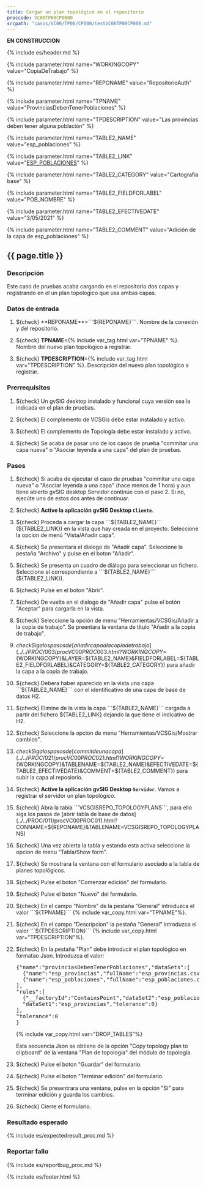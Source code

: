 ```yaml
---
title: Cargar un plan topológico en el repositorio
proccode: VC00TP00CP0000
srcpath: "casos/VC00/TP00/CP000/testVC00TP00CP000.md"
---
```


**EN CONSTRUCCION**

{% include es/header.md %}

{% include parameter.html name="WORKINGCOPY" value="CopiaDeTrabajo" %}

{% include parameter.html name="REPONAME" value="RepositorioAuth" %}

{% include parameter.html name="TPNAME" value="ProvinciasDebenTenerPoblaciones" %}

{% include parameter.html name="TPDESCRIPTION" value="Las provincias deben tener alguna población" %}

{% include parameter.html name="TABLE2_NAME" value="esp_poblaciones" %}

{% include parameter.html name="TABLE2_LINK" value="<a href='../../data/esp_poblaciones.csv'>ESP_POBLACIONES</a>" %}

{% include parameter.html name="TABLE2_CATEGORY" value="Cartografia base" %}

{% include parameter.html name="TABLE2_FIELDFORLABEL" value="POB_NOMBRE" %}

{% include parameter.html name="TABLE2_EFECTIVEDATE" value="3/05/2021" %}

{% include parameter.html name="TABLE2_COMMENT" value="Adición de la capa de esp_poblaciones" %}


## {{ page.title }}

### Descripción

Este caso de pruebas acaba cargando en el repositorio dos capas y registrando en el un plan topologico que usa ambas capas.

### Datos de entrada

1. ${check} **REPONAME**=```${REPONAME}```. Nombre de la conexión y del repositorio.

1. ${check} **TPNAME**={% include var_tag.html var="TPNAME" %}. Nombre del nuevo plan topológico a registrar.

1. ${check} **TPDESCRIPTION**={% include var_tag.html var="TPDESCRIPTION" %}. Descripción del nuevo plan topológico a registrar.

### Prerrequisitos

1. ${check} Un gvSIG desktop instalado y funcional cuya versión sea la indicada en el plan de pruebas.

1. ${check} El complemento de VCSGis debe estar instalado y activo.

1. ${check} El complemento de Topología debe estar instalado y activo.

1. ${check} Se acaba de pasar uno de los casos de prueba "commitar una capa nueva" o "Asociar leyenda a una capa" del
   plan de pruebas.

### Pasos

1. ${check} Si acaba de ejecutar el caso de pruebas "commitar una capa nueva" o "Asociar leyenda a una capa" (hace menos de 1 hora) y 
   aun tiene abierto gvSIG desktop Servidor continúe con el paso 2. Si no, ejecúte uno de estos dos antes de continuar.

2. ${check} **Active la aplicación gvSIG Desktop ```Cliente```**.

3. ${check} Proceda a cargar la capa ```${TABLE2_NAME}``` (${TABLE2_LINK}) en la vista que hay creada 
   en el proyecto. Seleccione la opcion de menú "Vista/Añadir capa".

5. ${check} Se presentara el dialogo de "Añadir capa". Seleccione la pestaña "Archivo" y pulse en el boton "Añadir".

7. ${check} Se presenta un cuadro de diálogo para seleccionar un fichero. 
    Seleccione el correspondiente a ```${TABLE2_NAME}``` (${TABLE2_LINK}).
     
8. ${check} Pulse en el boton "Abrir".

9. ${check} De vuelta en el dialogo de "Añadir capa" pulse el botón "Aceptar" 
    para cargarla en la vista.

10. ${check} Seleccione la opción de menu "Herramientas/VCSGis/Añadir a la copia de trabajo".
    Se preentara la ventana de titulo "Añadir a la copia de trabajo".

13. ${check} Siga los pasos de 
    [añadir capa a la copia de trabajo](../../PROC/003/procVC00PROC003.html?WORKINGCOPY=${WORKINGCOPY}&LAYER=${TABLE2_NAME}&FIELDFORLABEL=${TABLE2_FIELDFORLABEL}&CATEGORY=${TABLE2_CATEGORY}) 
    para añadir la capa a la copia de trabajo.

14. ${check} Debera haber aparecido en la vista una capa 
    ```${TABLE2_NAME}``` con el identificativo de una capa de base de datos H2.

15. ${check} Elimine de la vista la capa ```${TABLE2_NAME}``` cargada 
    a partir del fichero ${TABLE2_LINK} dejando la que tiene el indicativo de H2.

12. ${check} Seleccione la opcion de menu "Herramientas/VCSGis/Mostrar cambios".

14. ${check} Siga los pasos de 
    [commit de una capa](../../PROC/021/procVC00PROC021.html?WORKINGCOPY=${WORKINGCOPY}&TABLENAME=${TABLE2_NAME}&EFECTIVEDATE=${TABLE2_EFECTIVEDATE}&COMMENT=${TABLE2_COMMENT}) 
    para subir la capa al reposiorio.

2. ${check} **Active la aplicación gvSIG Desktop ```Servidor```**. Vamos a registrar el servidor un plan topológico.

3. ${check} Abra la tabla ```VCSGISREPO_TOPOLOGYPLANS```, para ello siga los pasos de 
    [abrir tabla de base de datos](../../PROC/011/procVC00PROC011.html?CONNAME=${REPONAME}&TABLENAME=VCSGISREPO_TOPOLOGYPLANS)

4. ${check} Una vez abierta la tabla y estando esta activa seleccione la opcion de menu "Tabla/Show form".

5. ${check} Se mostrara la ventana con el formulario asociado a la tabla de planes topológicos.

6. ${check} Pulse el boton "Comenzar edición" del formulario. 

7. ${check} Pulse el boton "Nuevo" del formulario.

8. ${check} En el campo "Nombre" de la pestaña "General" introduzca el valor ```${TPNAME}``` {% include var_copy.html var="TPNAME"%}.

9. ${check} En el campo "Descripcion" la pestaña "General" introduzca el valor ```${TPDESCRIPTION}``` {% include var_copy.html var="TPDESCRIPTION"%}.

10. ${check} En la pestaña "Plan" debe introducir el plan topológico en formatao Json. Introduzca el valor: 
    <PRE id="DROP_TABLES" class="language-plaintext highlighter-rouge">
    {"name":"provinciasDebenTenerPoblaciones","dataSets":[
      {"name":"esp_provincias","fullName":"esp_provincias.csv"},
      {"name":"esp_poblaciones","fullName":"esp_poblaciones.csv"}
    ],
    "rules":[
      {"__factoryId":"ContainsPoint","dataSet2":"esp_poblaciones",
      "dataSet1":"esp_provincias","tolerance":0}
    ],
    "tolerance":0
    }
    </PRE>
    {% include var_copy.html var="DROP_TABLES"%}

    Esta secuencia Json se obtiene de la opción "Copy topology plan to clipboard" de la 
    ventana "Plan de topología" del módulo de topología.

11. ${check} Pulse el boton "Guardar" del formulario.

12. ${check} Pulse el boton "Terminar edición" del formulario. 

13. ${check} Se presentrara una ventana, pulse en la opción "Si" para terminar edición y guarda los cambios.

14. ${check} Cierre el formulario.


### Resultado esperado

{% include es/expectedresult_proc.md %}

### Reportar fallo

{% include es/reportbug_proc.md %}

{% include es/footer.html %}
